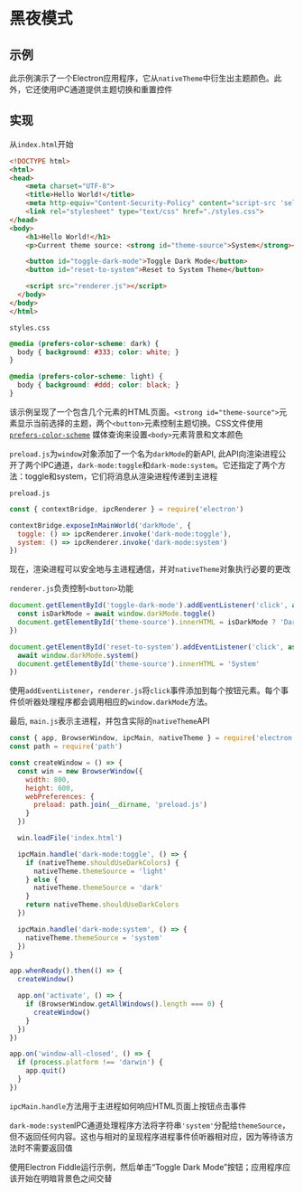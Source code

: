 # 黑夜模式

## 示例

此示例演示了一个Electron应用程序，它从`nativeTheme`中衍生出主题颜色。此外，它还使用IPC通道提供主题切换和重置控件

## 实现

从`index.html`开始

```html
<!DOCTYPE html>
<html>
<head>
    <meta charset="UTF-8">
    <title>Hello World!</title>
    <meta http-equiv="Content-Security-Policy" content="script-src 'self' 'unsafe-inline';" />
    <link rel="stylesheet" type="text/css" href="./styles.css">
</head>
<body>
    <h1>Hello World!</h1>
    <p>Current theme source: <strong id="theme-source">System</strong></p>

    <button id="toggle-dark-mode">Toggle Dark Mode</button>
    <button id="reset-to-system">Reset to System Theme</button>

    <script src="renderer.js"></script>
  </body>
</body>
</html>
```

 `styles.css` 

```scss
@media (prefers-color-scheme: dark) {
  body { background: #333; color: white; }
}

@media (prefers-color-scheme: light) {
  body { background: #ddd; color: black; }
}
```

该示例呈现了一个包含几个元素的HTML页面。`<strong id="theme-source">`元素显示当前选择的主题，两个`<button>`元素控制主题切换。CSS文件使用[`prefers-color-scheme`](https://developer.mozilla.org/en-US/docs/Web/CSS/@media/prefers-color-scheme) 媒体查询来设置`<body>`元素背景和文本颜色

`preload.js`为`window`对象添加了一个名为`darkMode`的新API, 此API向渲染进程公开了两个IPC通道，`dark-mode:toggle`和`dark-mode:system`。它还指定了两个方法：toggle和system，它们将消息从渲染进程传递到主进程

`preload.js`

```js
const { contextBridge, ipcRenderer } = require('electron')

contextBridge.exposeInMainWorld('darkMode', {
  toggle: () => ipcRenderer.invoke('dark-mode:toggle'),
  system: () => ipcRenderer.invoke('dark-mode:system')
})
```

现在，渲染进程可以安全地与主进程通信，并对`nativeTheme`对象执行必要的更改

`renderer.js`负责控制`<button>`功能

```js
document.getElementById('toggle-dark-mode').addEventListener('click', async () => {
  const isDarkMode = await window.darkMode.toggle()
  document.getElementById('theme-source').innerHTML = isDarkMode ? 'Dark' : 'Light'
})

document.getElementById('reset-to-system').addEventListener('click', async () => {
  await window.darkMode.system()
  document.getElementById('theme-source').innerHTML = 'System'
})
```

使用`addEventListener`，`renderer.js`将`click`事件添加到每个按钮元素。每个事件侦听器处理程序都会调用相应的`window.darkMode`方法。

最后, `main.js`表示主进程，并包含实际的`nativeTheme`API

```js
const { app, BrowserWindow, ipcMain, nativeTheme } = require('electron')
const path = require('path')

const createWindow = () => {
  const win = new BrowserWindow({
    width: 800,
    height: 600,
    webPreferences: {
      preload: path.join(__dirname, 'preload.js')
    }
  })

  win.loadFile('index.html')

  ipcMain.handle('dark-mode:toggle', () => {
    if (nativeTheme.shouldUseDarkColors) {
      nativeTheme.themeSource = 'light'
    } else {
      nativeTheme.themeSource = 'dark'
    }
    return nativeTheme.shouldUseDarkColors
  })

  ipcMain.handle('dark-mode:system', () => {
    nativeTheme.themeSource = 'system'
  })
}

app.whenReady().then(() => {
  createWindow()

  app.on('activate', () => {
    if (BrowserWindow.getAllWindows().length === 0) {
      createWindow()
    }
  })
})

app.on('window-all-closed', () => {
  if (process.platform !== 'darwin') {
    app.quit()
  }
})
```

`ipcMain.handle`方法用于主进程如何响应HTML页面上按钮点击事件

`dark-mode:system`IPC通道处理程序方法将字符串`'system'`分配给`themeSource`，但不返回任何内容。这也与相对的呈现程序进程事件侦听器相对应，因为等待该方法时不需要返回值

使用Electron Fiddle运行示例，然后单击“Toggle Dark Mode”按钮；应用程序应该开始在明暗背景色之间交替

